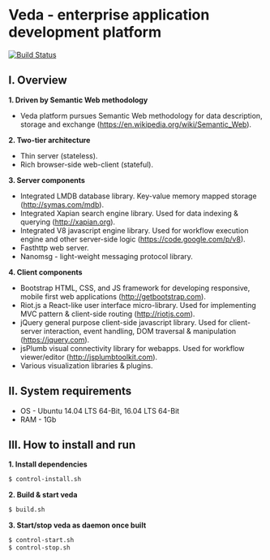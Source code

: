 # Veda - enterprise application development platform 
[![Build Status](https://travis-ci.org/semantic-machines/veda.svg?branch=master)](https://travis-ci.org/semantic-machines/veda)

## I. Overview

**1. Driven by Semantic Web methodology**
  - Veda platform pursues Semantic Web methodology for data description, storage and exchange (https://en.wikipedia.org/wiki/Semantic_Web).

**2. Two-tier architecture**
  - Thin server (stateless).
  - Rich browser-side web-client (stateful).

**3. Server components**
  - Integrated LMDB database library. Key-value memory mapped storage (http://symas.com/mdb).
  - Integrated Xapian search engine library. Used for data indexing & querying (http://xapian.org).
  - Integrated V8 javascript engine library. Used for workflow execution engine and other server-side logic (https://code.google.com/p/v8).
  - Fasthttp web server.
  - Nanomsg - light-weight messaging protocol library.

**4. Client components**
  - Bootstrap HTML, CSS, and JS framework for developing responsive, mobile first web applications (http://getbootstrap.com).
  - Riot.js a React-like user interface micro-library. Used for implementing MVC pattern & client-side routing (http://riotjs.com).
  - jQuery general purpose client-side javascript library. Used for client-server interaction, event handling, DOM traversal & manipulation (https://jquery.com).
  - jsPlumb visual connectivity library for webapps. Used for workflow viewer/editor (http://jsplumbtoolkit.com).
  - Various visualization libraries & plugins.

## II. System requirements
  - OS - Ubuntu 14.04 LTS 64-Bit, 16.04 LTS 64-Bit
  - RAM - 1Gb

## III. How to install and run

**1. Install dependencies**
```sh
$ control-install.sh
```
**2. Build & start veda**
```sh
$ build.sh
```
**3. Start/stop veda as daemon once built**
```sh
$ control-start.sh
$ control-stop.sh
```
